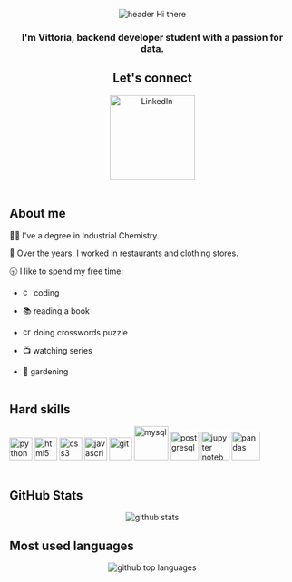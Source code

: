 <p align="center">
<img alt="header Hi there" src="https://capsule-render.vercel.app/api?type=wave&color=gradient&height=300&section=header&text=Hi%20there%20👋&fontSize=80" />    
</p>  

<h3 align="center">
  I'm Vittoria, backend developer student with a passion for data.
</h3>

<h2 align="center" >
<b>Let's connect</b>
</h2>

<div align="center">
    <a href="https://www.linkedin.com/in/mariavittoriadesposito/"><img alt="LinkedIn" width = '150'src=https://img.shields.io/badge/LinkedIn-0e76a8?style=for-the-badge&logo=linkedin&logoColor=0e76a8)></a>
    <br></br>
</div>

## About me
👩‍🔬 I've a degree in Industrial Chemistry.

💼 Over the years, I worked in restaurants and clothing stores.

🕤 I like to spend my free time:
  * <img alt="coding" width=15 src="https://cdn-icons-png.flaticon.com/512/9247/9247891.png"> coding
    
  * 📚 reading a book
    
  * <img alt="crosswords" width='15' src="https://cdn-icons-png.flaticon.com/512/1974/1974036.png"> doing crosswords puzzle
    
  * 📺 watching series
    
  * 🌳 gardening
<br></br>  


## Hard skills
<div style='display:inline'>

<img alt="python" width='40' src="https://cdn.jsdelivr.net/gh/devicons/devicon/icons/python/python-original.svg" />  
<img alt="html5" width='40' src="https://cdn.jsdelivr.net/gh/devicons/devicon/icons/html5/html5-original.svg" />
<img alt="css3" width='40'src="https://cdn.jsdelivr.net/gh/devicons/devicon/icons/css3/css3-original.svg" />
<img alt="javascript" width='40'src="https://cdn.jsdelivr.net/gh/devicons/devicon/icons/javascript/javascript-original.svg" />
<img alt="git" width='40'src="https://cdn.jsdelivr.net/gh/devicons/devicon/icons/git/git-original.svg" />
<img alt="mysql" width='60'src="https://cdn.jsdelivr.net/gh/devicons/devicon/icons/mysql/mysql-original-wordmark.svg" />
<img alt="postgresql" width='50'src="https://cdn.jsdelivr.net/gh/devicons/devicon/icons/postgresql/postgresql-original-wordmark.svg" />
<img alt="jupyter notebook" width='50'src="https://cdn.jsdelivr.net/gh/devicons/devicon/icons/jupyter/jupyter-original-wordmark.svg" />
<img alt="pandas" width='50' src="https://cdn.jsdelivr.net/gh/devicons/devicon/icons/pandas/pandas-original.svg" />
<br></br>
</div>

## GitHub Stats
<p align = "center">
<img alt="github stats" src = "https://github-readme-stats.vercel.app/api?username=VittoriaDespo&theme=transparent&bg_color=000&border_color=30A3DC&show_icons=true&icon_color=30A3DC&title_color=E94D5F&text_color=FFF"/>
</p>

## Most used languages
<p align = "center">
<img alt="github top languages" src="https://github-readme-stats-git-masterrstaa-rickstaa.vercel.app/api/top-langs/?username=VittoriaDespo&layout=donut-vertical&bg_color=000&border_color=30A3DC&title_color=E94D5F&text_color=FFF"/>
</p>













